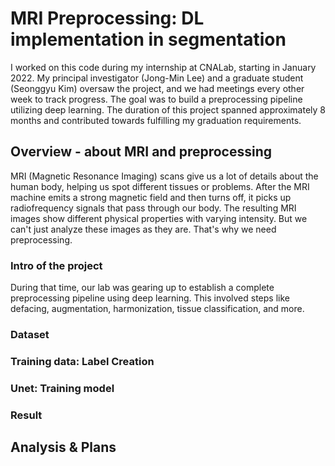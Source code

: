 # MRI Preprocessing: DL implementation in segmentation
I worked on this code during my internship at CNALab, starting in January 2022. My principal investigator (Jong-Min Lee) and a graduate student (Seonggyu Kim) oversaw the project, and we had meetings every other week to track progress. The goal was to build a preprocessing pipeline utilizing deep learning. The duration of this project spanned approximately 8 months and contributed towards fulfilling my graduation requirements.

## Overview - about MRI and preprocessing
MRI (Magnetic Resonance Imaging) scans give us a lot of details about the human body, helping us spot different tissues or problems. After the MRI machine emits a strong magnetic field and then turns off, it picks up radiofrequency signals that pass through our body. The resulting MRI images show different physical properties with varying intensity. But we can't just analyze these images as they are. That's why we need preprocessing.

### Intro of the project
During that time, our lab was gearing up to establish a complete preprocessing pipeline using deep learning. This involved steps like defacing, augmentation, harmonization, tissue classification, and more. 


### Dataset

### Training data: Label Creation

### Unet: Training model

### Result

## Analysis & Plans




